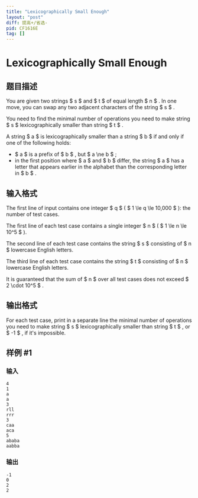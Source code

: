 ```yaml
---
title: "Lexicographically Small Enough"
layout: "post"
diff: 提高+/省选-
pid: CF1616E
tag: []
---
```


# Lexicographically Small Enough

## 题目描述

You are given two strings $ s $ and $ t $ of equal length $ n $ . In one move, you can swap any two adjacent characters of the string $ s $ .

You need to find the minimal number of operations you need to make string $ s $ lexicographically smaller than string $ t $ .

A string $ a $ is lexicographically smaller than a string $ b $ if and only if one of the following holds:

- $ a $ is a prefix of $ b $ , but $ a \ne b $ ;
- in the first position where $ a $ and $ b $ differ, the string $ a $ has a letter that appears earlier in the alphabet than the corresponding letter in $ b $ .

## 输入格式

The first line of input contains one integer $ q $ ( $ 1 \le q \le 10\,000 $ ): the number of test cases.

The first line of each test case contains a single integer $ n $ ( $ 1 \le n \le 10^5 $ ).

The second line of each test case contains the string $ s $ consisting of $ n $ lowercase English letters.

The third line of each test case contains the string $ t $ consisting of $ n $ lowercase English letters.

It is guaranteed that the sum of $ n $ over all test cases does not exceed $ 2 \cdot 10^5 $ .

## 输出格式

For each test case, print in a separate line the minimal number of operations you need to make string $ s $ lexicographically smaller than string $ t $ , or $ -1 $ , if it's impossible.

## 样例 #1

### 输入

```
4
1
a
a
3
rll
rrr
3
caa
aca
5
ababa
aabba
```

### 输出

```
-1
0
2
2
```

